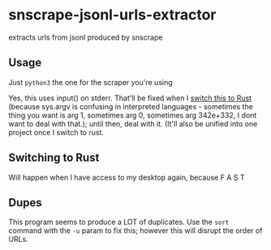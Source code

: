 # snscrape-jsonl-urls-extractor
extracts urls from jsonl produced by snscrape

Usage
-----
Just `python3` the one for the scraper you're using

Yes, this uses input() on stderr. That'll be fixed when I [switch this to Rust](#switching-to-rust)
(because sys.argv is confusing in interpreted languages - sometimes the thing you want is arg 1, sometimes arg 0, sometimes arg 342e+332, I dont want to deal with that.);
until then, deal with it.
(It'll also be unified into one project once I switch to rust.

Switching to Rust
-----------------
Will happen when I have access to my desktop again, because F A S T

Dupes
-----
This program seems to produce a LOT of duplicates. Use the `sort` command with the `-u` param to fix this; however this will disrupt the order of URLs.
